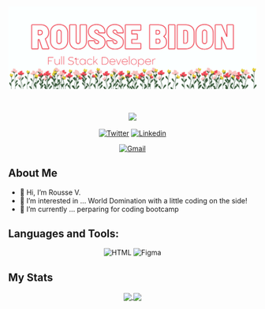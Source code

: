 [![Rousse's GitHub Banner](./assets/GithubBanner.png)]([https://roussevbidon.com/])

<br>

<p align="center">
    <img src="http://typing-svg.herokuapp.com?size=35&color=FB6F92&center=true&width=700&lines=Hi%2C+My+name+is+Rousse.;Full+Stack+Developer;Nature+Lover"
</p>

<p align="center">
  <a href="https://twitter.com/roussevcodes" target="_blank"><img alt="Twitter" title="Twitter" src="https://img.shields.io/badge/-@roussevcodes-fb6f92?style=for-the-badge&logo=Twitter&logoColor=white" style="color=white;"/></a>
  <a href="https://www.linkedin.com/in/roussebidon/" target="_blank"><img alt="Linkedin" title="Linkedin" src="https://img.shields.io/badge/-Rousse%20Bidon-fb6f92?style=for-the-badge&logo=linkedin&logoColor=white"/></a>
</p>
<p align="center">
  <a href="https://mail.google.com/mail/u/0/#inbox?compose=new" target="_blank"><img alt="Gmail" title="Gmail" src="https://img.shields.io/badge/-roussebidon@gmail.com-fb6f92?style=for-the-badge&logo=gmail&logoColor=white" style="color=white;"/></a>
</p>


## About Me
- 👋 Hi, I’m Rousse V. 
- 👀 I’m interested in ... World Domination with a little coding on the side!
- 🌱 I’m currently  ...  perparing for coding bootcamp 
<!-- - 💞️ I’m looking to collaborate on ... 
 -->
## Languages and Tools: 
<p align="center">
     <img alt="HTML" title="HTML" src="https://img.shields.io/badge/html5-%23E34F26.svg?style=for-the-badge&logo=html5&logoColor=white"/>
   <img alt="Figma" title="Figma" src="https://img.shields.io/badge/figma-%23F24E1E.svg?style=for-the-badge&logo=figma&logoColor=white"/>
    
  </p>

## My Stats

<!-- 
[![GitHub Streak](https://github-readme-streak-stats.herokuapp.com/?user=rbidon&theme=white&ring=fb6f92&fire=fb6f92&currStreakLabel=fb6f92)](https://git.io/streak-stats)

[![Anurag's GitHub stats](https://github-readme-stats.vercel.app/api?username=rbidon&title_color=fb6f92)](https://github.com/rbidon/github-readme-stats) -->
<div align="center">
<a href="https://github.com/rbidon/github-readme-stats">
  <img align="center" src="https://github-readme-stats.vercel.app/api?username=rbidon&title_color=fb6f92" />
</a>
<a href="https://git.io/streak-stats">
  <img align="center" src="https://github-readme-streak-stats.herokuapp.com/?user=rbidon&theme=white&ring=fb6f92&fire=fb6f92&currStreakLabel=fb6f92" />
</a>
</div>
